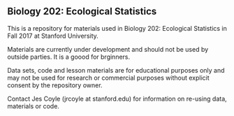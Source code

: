## Biology 202: Ecological Statistics	

This is a repository for materials used in Biology 202: Ecological Statistics in Fall 2017 at Stanford University.

Materials are currently under development and should not be used by outside parties. 
It is a goood for brginners.

Data sets, code and lesson materials are for educational purposes only and may not be used for research or commercial purposes without explicit consent by the repository owner.

Contact Jes Coyle (jrcoyle at stanford.edu) for information on re-using data, materials or code.
